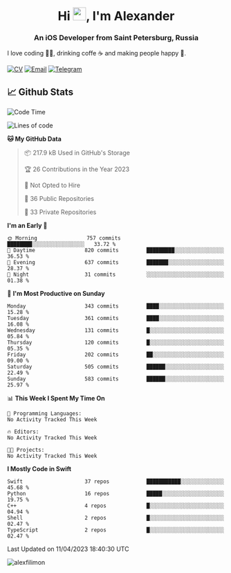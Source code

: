 <h1 align="center">Hi <img src="https://raw.githubusercontent.com/MartinHeinz/MartinHeinz/master/wave.gif" width="30px">, I'm Alexander</h1>
<h3 align="center">An iOS Developer from Saint Petersburg, Russia</h3>

I love coding 👨‍💻, drinking coffe ☕️ and making people happy 🎊.

[![CV](https://img.shields.io/badge/CV-Александр%20Филимонов-14b420)](http://alexfilimon.github.io/)
[![Email](https://img.shields.io/badge/Email-as.filimonov@mail.ru-f39f37)](mailto:as.filimonov@mail.ru)
[![Telegram](https://img.shields.io/badge/Telegram-alexfilimon-1686b1)](https://t.me/alexfilimon)

## 📈 Github Stats

<!--START_SECTION:waka-->
![Code Time](http://img.shields.io/badge/Code%20Time-0%20secs-blue)

![Lines of code](https://img.shields.io/badge/From%20Hello%20World%20I%27ve%20Written-1.4%20million%20lines%20of%20code-blue)

**🐱 My GitHub Data** 

> 📦 217.9 kB Used in GitHub's Storage 
 > 
> 🏆 26 Contributions in the Year 2023
 > 
> 🚫 Not Opted to Hire
 > 
> 📜 36 Public Repositories 
 > 
> 🔑 33 Private Repositories 
 > 
**I'm an Early 🐤** 

```text
🌞 Morning                757 commits         ████████░░░░░░░░░░░░░░░░░   33.72 % 
🌆 Daytime                820 commits         █████████░░░░░░░░░░░░░░░░   36.53 % 
🌃 Evening                637 commits         ███████░░░░░░░░░░░░░░░░░░   28.37 % 
🌙 Night                  31 commits          ░░░░░░░░░░░░░░░░░░░░░░░░░   01.38 % 
```
📅 **I'm Most Productive on Sunday** 

```text
Monday                   343 commits         ████░░░░░░░░░░░░░░░░░░░░░   15.28 % 
Tuesday                  361 commits         ████░░░░░░░░░░░░░░░░░░░░░   16.08 % 
Wednesday                131 commits         █░░░░░░░░░░░░░░░░░░░░░░░░   05.84 % 
Thursday                 120 commits         █░░░░░░░░░░░░░░░░░░░░░░░░   05.35 % 
Friday                   202 commits         ██░░░░░░░░░░░░░░░░░░░░░░░   09.00 % 
Saturday                 505 commits         ██████░░░░░░░░░░░░░░░░░░░   22.49 % 
Sunday                   583 commits         ██████░░░░░░░░░░░░░░░░░░░   25.97 % 
```


📊 **This Week I Spent My Time On** 

```text
💬 Programming Languages: 
No Activity Tracked This Week

🔥 Editors: 
No Activity Tracked This Week

🐱‍💻 Projects: 
No Activity Tracked This Week
```

**I Mostly Code in Swift** 

```text
Swift                    37 repos            ███████████░░░░░░░░░░░░░░   45.68 % 
Python                   16 repos            █████░░░░░░░░░░░░░░░░░░░░   19.75 % 
C++                      4 repos             █░░░░░░░░░░░░░░░░░░░░░░░░   04.94 % 
Shell                    2 repos             █░░░░░░░░░░░░░░░░░░░░░░░░   02.47 % 
TypeScript               2 repos             █░░░░░░░░░░░░░░░░░░░░░░░░   02.47 % 
```




 Last Updated on 11/04/2023 18:40:30 UTC
<!--END_SECTION:waka-->

<img align="center" src="https://github-readme-stats.vercel.app/api?username=alexfilimon&show_icons=true" alt="alexfilimon" />
